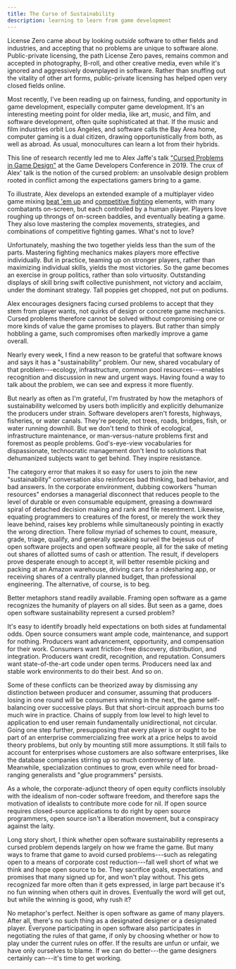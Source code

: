 ```yaml
---
title: The Curse of Sustainability
description: learning to learn from game development
---
```


License Zero came about by looking _outside_ software to other fields and industries, and accepting that no problems are unique to software alone.  Public-private licensing, the path License Zero paves, remains common and accepted in photography, B-roll, and other creative media, even while it's ignored and aggressively downplayed in software.  Rather than snuffing out the vitality of other art forms, public-private licensing has helped open very closed fields online.

Most recently, I've been reading up on fairness, funding, and opportunity in game development, especially computer game development.  It's an interesting meeting point for older media, like art, music, and film, and software development, often quite sophisticated at that.  If the music and film industries orbit Los Angeles, and software calls the Bay Area home, computer gaming is a dual citizen, drawing opportunistically from both, as well as abroad.  As usual, monocultures can learn a lot from their hybrids.

This line of research recently led me to Alex Jaffe's talk ["Cursed Problems in Game Design"](https://www.youtube.com/watch?v=8uE6-vIi1rQ) at the Game Developers Conference in 2019.  The crux of Alex' talk is the notion of the cursed problem: an unsolvable design problem rooted in conflict among the expectations gamers bring to a game.

To illustrate, Alex develops an extended example of a multiplayer video game mixing [beat 'em up]([https://en.wikipedia.org/wiki/Beat_%27em_up](https://en.wikipedia.org/wiki/Beat_'em_up)) and [competitive fighting](https://en.wikipedia.org/wiki/Fighting_game) elements, with many combatants on-screen, but each controlled by a human player.  Players love roughing up throngs of on-screen baddies, and eventually beating a game.  They also love mastering the complex movements, strategies, and combinations of competitive fighting games.  What's not to love?

Unfortunately, mashing the two together yields less than the sum of the parts.  Mastering fighting mechanics makes players more effective individually.  But in practice, teaming up on stronger players, rather than maximizing individual skills, yields the most victories.  So the game becomes an exercise in group politics, rather than solo virtuosity.  Outstanding displays of skill bring swift collective punishment, not victory and acclaim, under the dominant strategy.  Tall poppies get chopped, not put on podiums.

Alex encourages designers facing cursed problems to accept that they stem from player wants, not quirks of design or concrete game mechanics.  Cursed problems therefore cannot be solved without compromising one or more kinds of value the game promises to players.  But rather than simply hobbling a game, such compromises often markedly improve a game overall.

Nearly every week, I find a new reason to be grateful that software knows and says it has a "sustainability" problem.  Our new, shared vocabulary of that problem---ecology, infrastructure, common pool resources---enables recognition and discussion in new and urgent ways.  Having found a way to talk about the problem, we can see and express it more fluently.

But nearly as often as I'm grateful, I'm frustrated by how the metaphors of sustainability welcomed by users both implicitly and explicitly dehumanize the producers under strain.  Software developers aren't forests, highways, fisheries, or water canals.  They're people, not trees, roads, bridges, fish, or water running downhill.  But we don't tend to think of ecological, infrastructure maintenance, or man-versus-nature problems first and foremost as people problems.  God's-eye-view vocabularies for dispassionate, technocratic management don't lend to solutions that dehumanized subjects want to get behind.  They inspire resistance.

The category error that makes it so easy for users to join the new "sustainability" conversation also reinforces bad thinking, bad behavior, and bad answers.  In the corporate environment, dubbing coworkers "human resources" endorses a managerial disconnect that reduces people to the level of durable or even consumable equipment, greasing a downward spiral of detached decision making and rank and file resentment.  Likewise, equating programmers to creatures of the forest, or merely the work they leave behind, raises key problems while simultaneously pointing in exactly the wrong direction.  There follow myriad of schemes to count, measure, grade, triage, qualify, and generally speaking surveil the bejesus out of open software projects and open software people, all for the sake of meting out shares of allotted sums of cash or attention.  The result, if developers prove desperate enough to accept it, will better resemble picking and packing at an Amazon warehouse, driving cars for a ridesharing app, or receiving shares of a centrally planned budget, than professional engineering.  The alternative, of course, is to beg.

Better metaphors stand readily available.  Framing open software as a game recognizes the humanity of players on all sides.  But seen as a game, does open software sustainability represent a cursed problem?

It's easy to identify broadly held expectations on both sides at fundamental odds.  Open source consumers want ample code, maintenance, and support for nothing.  Producers want advancement, opportunity, and compensation for their work.  Consumers want friction-free discovery, distribution, and integration.  Producers want credit, recognition, and reputation.  Consumers want state-of-the-art code under open terms.  Producers need lax and stable work environments to do their best.  And so on.

Some of these conflicts can be theorized away by dismissing any distinction between producer and consumer, assuming that producers losing in one round will be consumers winning in the next, the game self-balancing over successive plays.  But that short-circuit approach burns too much wire in practice.  Chains of supply from low level to high level to application to end user remain fundamentally unidirectional, not circular.  Going one step further, presupposing that every player is or ought to be part of an enterprise commercializing free work at a price helps to avoid theory problems, but only by mounting still more assumptions.  It still fails to account for enterprises whose customers are also software enterprises, like the database companies stirring up so much controversy of late.  Meanwhile, specialization continues to grow, even while need for broad-ranging generalists and "glue programmers" persists.

As a whole, the corporate-adjunct theory of open equity conflicts insolubly with the idealism of non-coder software freedom, and therefore saps the motivation of idealists to contribute more code for nil.  If open source requires closed-source applications to do right by open source programmers, open source isn't a liberation movement, but a conspiracy against the laity.

Long story short, I think whether open software sustainability represents a cursed problem depends largely on how we frame the game.  But many ways to frame that game to avoid cursed problems---such as relegating open to a means of corporate cost reduction---fall well short of what we think and hope open source to be.  They sacrifice goals, expectations, and promises that many signed up for, and won't play without.  This gets recognized far more often than it gets expressed, in large part because it's no fun winning when others quit in droves.  Eventually the word will get out, but while the winning is good, why rush it?

No metaphor's perfect.  Neither is open software as game of many players.  After all, there's no such thing as a designated designer or a designated player.  Everyone participating in open software also participates in negotiating the rules of that game, if only by choosing whether or how to play under the current rules on offer.  If the results are unfun or unfair, we have only ourselves to blame.  If we can do better---the game designers certainly can---it's time to get working.
